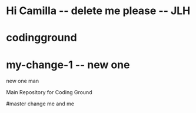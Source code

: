 # Hi Camilla -- delete me please -- JLH 

# codingground

# my-change-1 -- new one
new one man

Main Repository for Coding Ground

#master change
me and me
